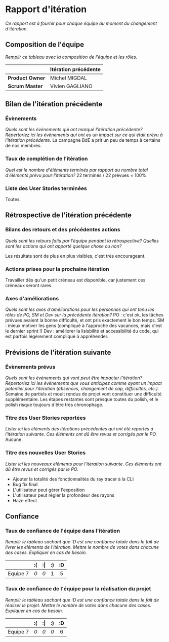 # Rapport d'itération

*Ce rapport est à fournir pour chaque équipe au moment du changement d'itération.*

## Composition de l'équipe

*Remplir ce tableau avec la composition de l'équipe et les rôles.*

|  &nbsp;                 | Itération précédente     |
| -------------           |-------------             |
| **Product Owner**       | Michel MIGDAL            |
| **Scrum Master**        | Vivien GAGLIANO          |

## Bilan de l'itération précédente

### Évènements

*Quels sont les évènements qui ont marqué l'itération précédente? Répertoriez ici les évènements qui ont eu un impact sur ce qui était prévu à l'itération précédente.*
La campagne BdE a prit un peu de temps à certains de nos membres.

### Taux de complétion de l'itération

*Quel est le nombre d'éléments terminés par rapport au nombre total d'éléments prévu pour l'itération?*
22 terminés / 22 prévues = 100%

### Liste des User Stories terminées

Toutes.

## Rétrospective de l'itération précédente

### Bilans des retours et des précédentes actions

*Quels sont les retours faits par l'équipe pendant la rétrospective? Quelles sont les actions qui ont apporté quelque chose ou non?*

Les résultats sont de plus en plus visibles, c'est très encourageant.

### Actions prises pour la prochaine itération

Travailler dès qu'un petit créneau est disponible, car justement ces créneaux seront rares.

### Axes d'améliorations

*Quels sont les axes d'améliorations pour les personnes qui ont tenu les rôles de PO, SM et Dev sur la précédente itération?*
PO : c'est ok, les tâches prévues avaient la bonne difficulté, et ont pris exactement le bon temps.
SM : mieux motiver les gens (compliqué à l'approche des vacances, mais c'est le dernier sprint !)
Dev : améliorer la lisisbilité et accessibilité du code, qui est parfois légèrement compliqué à appréhender.

## Prévisions de l'itération suivante

### Évènements prévus

*Quels sont les évènements qui vont peut être impacter l'itération? Répertoriez ici les évènements que vous anticipez comme ayant un impact potentiel pour l'itération (absences, changement de cap,
difficultés, etc.).*
Semaine de partiels et moult rendus de projet vont constituer une difficulté supplémentaire.
Les étapes restantes sont presque toutes du polish, et le polish risque toujours d'être très chronophage.

### Titre des User Stories reportées

*Lister ici les éléments des itérations précédentes qui ont été reportés à l'itération suivante. Ces éléments ont dû être revus et corrigés par le PO.*
Aucune.

### Titre des nouvelles User Stories

*Lister ici les nouveaux éléments pour l'itération suivante. Ces éléments ont dû être revus et corrigés par le PO.*

- Ajouter la totalité des fonctionnalités du ray tracer à la CLI
- Bug fix final
- L'utilisateur peut gérer l'exposition 
- L'utilisateur peut régler la profondeur des rayons
- Haze effect

## Confiance

### Taux de confiance de l'équipe dans l'itération

*Remplir le tableau sachant que :D est une confiance totale dans le fait de livrer les éléments de l'itération. Mettre le nombre de votes dans chacune des cases. Expliquer en cas de besoin.*

|          	| :(    | :&#124;    | :)    | :D    |
|:--------:	|:----:	|:----:	    |:----:	|:----:	|
| Equipe 7    |  *0*    |  *0*        |  1    |  5    |

### Taux de confiance de l'équipe pour la réalisation du projet

*Remplir le tableau sachant que :D est une confiance totale dans le fait de réaliser le projet. Mettre le nombre de votes dans chacune des cases. Expliquer en cas de besoin.*

|          	| :(    | :&#124;    | :)    | :D    |
|:--------:	|:----:	|:----:	    |:----:	|:----:	|
| Equipe 7    |  *0*    |  *0*        |  *0*    |  6    |

 
 
